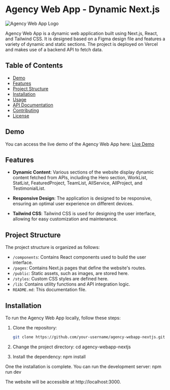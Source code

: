 # Agency Web App - Dynamic Next.js

![Agency Web App Logo](https://example.com/your-logo.png)

Agency Web App is a dynamic web application built using Next.js, React, and Tailwind CSS. It is designed based on a Figma design file and features a variety of dynamic and static sections. The project is deployed on Vercel and makes use of a backend API to fetch data.

## Table of Contents

- [Demo](#demo)
- [Features](#features)
- [Project Structure](#project-structure)
- [Installation](#installation)
- [Usage](#usage)
- [API Documentation](#api-documentation)
- [Contributing](#contributing)
- [License](#license)

## Demo

You can access the live demo of the Agency Web App here: [Live Demo](https://agency-webapp-nextjs.vercel.app/)

## Features

- **Dynamic Content**: Various sections of the website display dynamic content fetched from APIs, including the Hero section, WorkList, StatList, FeaturedProject, TeamList, AllService, AllProject, and TestimonialList.

- **Responsive Design**: The application is designed to be responsive, ensuring an optimal user experience on different devices.

- **Tailwind CSS**: Tailwind CSS is used for designing the user interface, allowing for easy customization and maintenance.

## Project Structure

The project structure is organized as follows:

- `/components`: Contains React components used to build the user interface.
- `/pages`: Contains Next.js pages that define the website's routes.
- `/public`: Static assets, such as images, are stored here.
- `/styles`: Custom CSS styles are defined here.
- `/lib`: Contains utility functions and API integration logic.
- `README.md`: This documentation file.

## Installation

To run the Agency Web App locally, follow these steps:

1. Clone the repository:

   ```bash
   git clone https://github.com/your-username/agency-webapp-nextjs.git
   ```

2. Change the project directory: cd agency-webapp-nextjs
3. Install the dependency: npm install

One the installation is complete. You can run the development server: npm run dev

The website will be accessible at http://localhost:3000.
